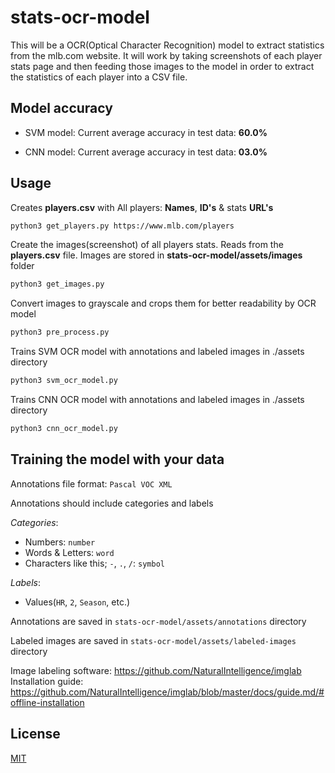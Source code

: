 # stats-ocr-model

This will be a OCR(Optical Character Recognition) model to extract statistics from the mlb.com website. It will work by taking screenshots of each player stats page and then feeding those images to the model in order to extract the statistics of each player into a CSV file.

## Model accuracy

- SVM model: Current average accuracy in test data: **60.0%**

- CNN model: Current average accuracy in test data: **03.0%**

## Usage

Creates **players.csv** with All players: **Names**, **ID's** & stats **URL's**
```bash
python3 get_players.py https://www.mlb.com/players
```


Create the images(screenshot) of all players stats. Reads from the **players.csv** file. Images are stored in **stats-ocr-model/assets/images** folder
```bash
python3 get_images.py
```


Convert images to grayscale and crops them for better readability by OCR model
```bash
python3 pre_process.py
```


Trains SVM OCR model with annotations and labeled images in ./assets directory
```bash
python3 svm_ocr_model.py
```


Trains CNN OCR model with annotations and labeled images in ./assets directory
```bash
python3 cnn_ocr_model.py
```

## Training the model with your data

Annotations file format: `Pascal VOC XML`

Annotations should include categories and labels

*Categories*:
- Numbers: `number`
- Words & Letters: `word`
- Characters like this; `-`, `.`, `/`: `symbol`

*Labels*:
- Values(`HR`, `2`, `Season`, etc.)

Annotations are saved in `stats-ocr-model/assets/annotations` directory

Labeled images are saved in `stats-ocr-model/assets/labeled-images` directory

Image labeling software: https://github.com/NaturalIntelligence/imglab
Installation guide: https://github.com/NaturalIntelligence/imglab/blob/master/docs/guide.md/#offline-installation

## License

[MIT](https://choosealicense.com/licenses/mit/)